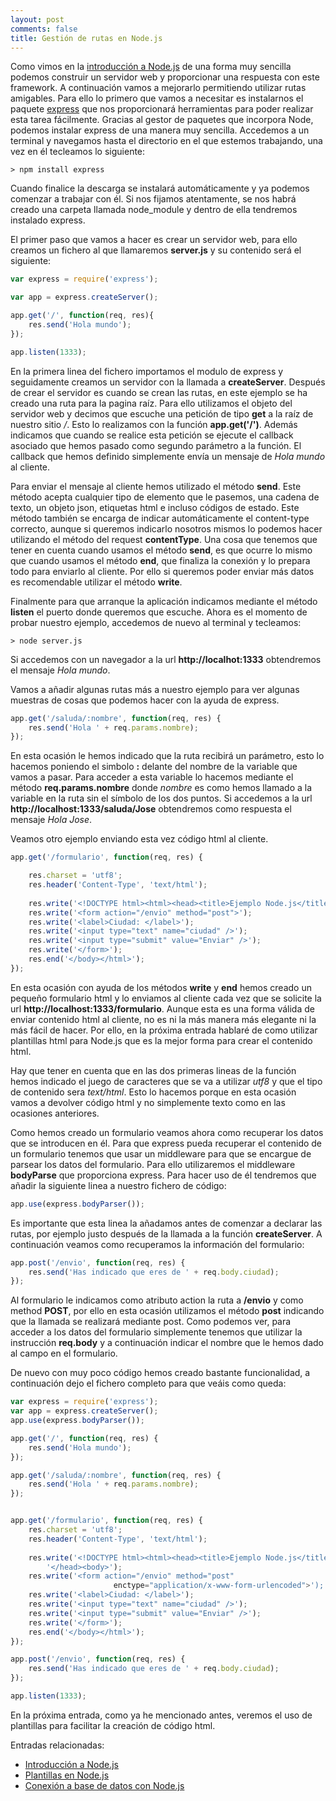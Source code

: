 ```yaml
---
layout: post
comments: false
title: Gestión de rutas en Node.js
---
```


Como vimos en la [introducción a Node.js](/2012/05/27/introduccion-nodejs.html) de una forma muy sencilla podemos construir un servidor web y proporcionar una respuesta con este framework. A continuación vamos a mejorarlo permitiendo utilizar rutas amigables. Para ello lo primero que vamos a necesitar es instalarnos el paquete [express](http://expressjs.com) que nos proporcionará herramientas para poder realizar esta tarea fácilmente. Gracias al gestor de paquetes que incorpora Node,  podemos instalar express de una manera muy sencilla. Accedemos a un terminal y navegamos hasta el directorio en el que estemos trabajando, una vez en él tecleamos lo siguiente:

``` none
> npm install express
```

Cuando finalice la descarga se instalará automáticamente y ya podemos comenzar a trabajar con él. Si nos fijamos atentamente, se nos habrá creado una carpeta llamada node_module y dentro de ella tendremos instalado express.

El primer paso que vamos a hacer es crear un servidor web, para ello creamos un fichero al que llamaremos **server.js** y su contenido será el siguiente:

<!--more-->

``` javascript
var express = require('express');

var app = express.createServer();

app.get('/', function(req, res){
    res.send('Hola mundo');
});

app.listen(1333);
```

En la primera linea del fichero importamos el modulo de express y seguidamente creamos un servidor con la llamada a **createServer**. Después de crear el servidor es cuando se crean las rutas, en este ejemplo se ha creado una ruta para la pagina raíz. Para ello utilizamos el objeto del servidor web y decimos que escuche una petición de tipo **get** a la raíz de nuestro sitio */*. Esto lo realizamos con la función **app.get('/')**. Además indicamos que cuando se realice esta petición se ejecute el callback asociado que hemos pasado como segundo parámetro a la función. El callback que hemos definido simplemente envía un mensaje de *Hola mundo* al cliente.

Para enviar el mensaje al cliente hemos utilizado el método **send**. Este método acepta cualquier tipo de elemento que le pasemos, una cadena de texto, un objeto json, etiquetas html e incluso códigos de estado. Este método también se encarga de indicar automáticamente el content-type correcto, aunque si queremos indicarlo nosotros mismos lo podemos hacer utilizando el método del request **contentType**. Una cosa que tenemos que tener en cuenta cuando usamos el método **send**, es que ocurre lo mismo que cuando usamos el método **end**, que finaliza la conexión y lo prepara todo para enviarlo al cliente. Por ello si queremos poder enviar más datos es recomendable utilizar el método **write**.

Finalmente para que arranque la aplicación indicamos mediante el método **listen** el puerto donde queremos que escuche. Ahora es el momento de probar nuestro ejemplo, accedemos de nuevo al terminal y tecleamos:

``` none
> node server.js
```

Si accedemos con un navegador a la url **http://localhot:1333** obtendremos el mensaje *Hola mundo*.

Vamos a añadir algunas rutas más a nuestro ejemplo para ver algunas muestras de cosas que podemos hacer con la ayuda de express.

``` javascript
app.get('/saluda/:nombre', function(req, res) {
    res.send('Hola ' + req.params.nombre);
});
```

En esta ocasión le hemos indicado que la ruta recibirá un parámetro, esto lo hacemos poniendo el simbolo **:** delante del nombre de la variable que vamos a pasar. Para acceder a esta variable lo hacemos mediante el método **req.params.nombre** donde *nombre* es como hemos llamado a la variable en la ruta sin el símbolo de los dos puntos. Si accedemos a la url **http://localhost:1333/saluda/Jose** obtendremos como respuesta el mensaje *Hola Jose*.

Veamos otro ejemplo enviando esta vez código html al cliente.

``` javascript
app.get('/formulario', function(req, res) {

    res.charset = 'utf8';
    res.header('Content-Type', 'text/html');
    
    res.write('<!DOCTYPE html><html><head><title>Ejemplo Node.js</title></head><body>');
    res.write('<form action="/envio" method="post">');
    res.write('<label>Ciudad: </label>');
    res.write('<input type="text" name="ciudad" />');
    res.write('<input type="submit" value="Enviar" />');
    res.write('</form>');
    res.end('</body></html>');
});
```

En esta ocasión con ayuda de los métodos **write** y **end** hemos creado un pequeño formulario html y lo enviamos al cliente cada vez que se solicite la url **http://localhost:1333/formulario**. Aunque esta es una forma válida de enviar contenido html al cliente, no es ni la más manera más elegante ni la más fácil de hacer. Por ello, en la próxima entrada hablaré de como utilizar plantillas html para Node.js que es la mejor forma para crear el contenido html.


Hay que tener en cuenta que en las dos primeras lineas de la función hemos indicado el juego de caracteres que se va a utilizar *utf8* y que el tipo de contenido sera *text/html*. Esto lo hacemos porque en esta ocasión vamos a devolver código html y no simplemente texto como en las ocasiones anteriores.


Como hemos creado un formulario veamos ahora como recuperar los datos que se introducen en él. Para que express pueda recuperar el contenido de un formulario tenemos que usar un middleware para que se encargue de parsear los datos del formulario. Para ello utilizaremos el middleware **bodyParse** que proporciona express. Para hacer uso de él tendremos que añadir la siguiente linea a nuestro fichero de código:

``` javascript
app.use(express.bodyParser());
```

Es importante que esta linea la añadamos antes de comenzar a declarar las rutas, por ejemplo justo después de la llamada a la función **createServer**. A continuación veamos como recuperamos la información del formulario:


``` javascript
app.post('/envio', function(req, res) {
    res.send('Has indicado que eres de ' + req.body.ciudad);
});
```

Al formulario le indicamos como atributo action la ruta a **/envio** y como method **POST**, por ello en esta ocasión utilizamos el método **post** indicando que la llamada se realizará mediante post. Como podemos ver, para acceder a los datos del formulario simplemente tenemos que utilizar la instrucción **req.body** y a continuación indicar el nombre que le hemos dado al campo en el formulario.

De nuevo con muy poco código hemos creado bastante funcionalidad, a continuación dejo el fichero completo para que veáis como queda:

``` javascript
var express = require('express');
var app = express.createServer();
app.use(express.bodyParser());

app.get('/', function(req, res) {
    res.send('Hola mundo');
});

app.get('/saluda/:nombre', function(req, res) {
    res.send('Hola ' + req.params.nombre);
});


app.get('/formulario', function(req, res) {
    res.charset = 'utf8';
    res.header('Content-Type', 'text/html');
    
    res.write('<!DOCTYPE html><html><head><title>Ejemplo Node.js</title>' +
        '</head><body>');
    res.write('<form action="/envio" method="post" 
                       enctype="application/x-www-form-urlencoded">');
    res.write('<label>Ciudad: </label>');
    res.write('<input type="text" name="ciudad" />');
    res.write('<input type="submit" value="Enviar" />');
    res.write('</form>'); 
    res.end('</body></html>');
});

app.post('/envio', function(req, res) { 
    res.send('Has indicado que eres de ' + req.body.ciudad);
});

app.listen(1333);
```

En la próxima entrada, como ya he mencionado antes, veremos el uso de plantillas para facilitar la creación de código html.

Entradas relacionadas:

* [Introducción a Node.js](/2012/05/27/introduccion-nodejs.html)
* [Plantillas en Node.js](/2012/07/12/plantillas-nodejs.html)
* [Conexión a base de datos con Node.js](/2012/08/28/conexion-base-datos-nodejs.html)